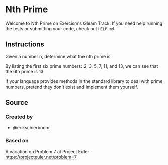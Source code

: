 # Nth Prime

Welcome to Nth Prime on Exercism's Gleam Track.
If you need help running the tests or submitting your code, check out `HELP.md`.

## Instructions

Given a number n, determine what the nth prime is.

By listing the first six prime numbers: 2, 3, 5, 7, 11, and 13, we can see that the 6th prime is 13.

If your language provides methods in the standard library to deal with prime numbers, pretend they don't exist and implement them yourself.

## Source

### Created by

- @erikschierboom

### Based on

A variation on Problem 7 at Project Euler - https://projecteuler.net/problem=7